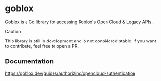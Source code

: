# goblox
Goblox is a Go library for accessing Roblox's Open Cloud & Legacy APIs.

> [!CAUTION]
> This library is still in development and is not considered stable.
> If you want to contribute, feel free to open a PR.

## Documentation
https://goblox.dev/guides/authorizing/opencloud-authentication